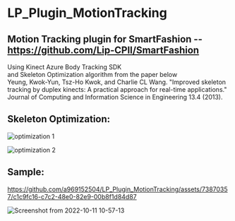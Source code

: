 # LP_Plugin_MotionTracking

## Motion Tracking plugin for SmartFashion -- https://github.com/Lip-CPII/SmartFashion  
Using Kinect Azure Body Tracking SDK  
and Skeleton Optimization algorithm from the paper below  
Yeung, Kwok-Yun, Tsz-Ho Kwok, and Charlie CL Wang. "Improved skeleton tracking by duplex kinects: A practical approach for real-time applications." Journal of Computing and Information Science in Engineering 13.4 (2013).

## Skeleton Optimization:
![optimization 1](https://github.com/a969152504/LP_Plugin_MotionTracking/assets/73870357/22140360-8e7f-4da8-b443-0631ecd2d0fa)

![optimization 2](https://github.com/a969152504/LP_Plugin_MotionTracking/assets/73870357/cf22eaab-917a-419d-8634-6124162d8f0d)

## Sample:
https://github.com/a969152504/LP_Plugin_MotionTracking/assets/73870357/c1c9fc16-c7c2-48e0-82e9-00b8f1d84d87

![Screenshot from 2022-10-11 10-57-13](https://github.com/a969152504/LP_Plugin_MotionTracking/assets/73870357/73955258-b1bd-4ef4-98a9-1de3d6df3e69)
